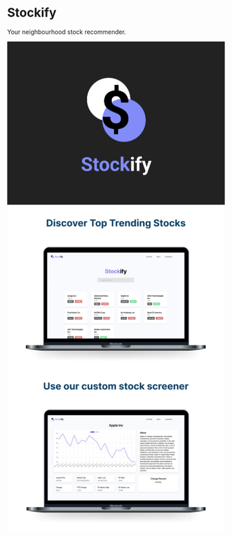 # Stockify
Your neighbourhood stock recommender.
<div align = "center">
  <img align="center" src= "https://raw.githubusercontent.com/Avikam03/Avikam03/master/project_assets/stockify1.png" />
  <img align="center" src= "https://raw.githubusercontent.com/Avikam03/Avikam03/master/project_assets/stockify2.png" />
  <img align="center" src= "https://raw.githubusercontent.com/Avikam03/Avikam03/master/project_assets/stockify3.png" />
 </div>
 <br/><br/>
<br/><br/>
